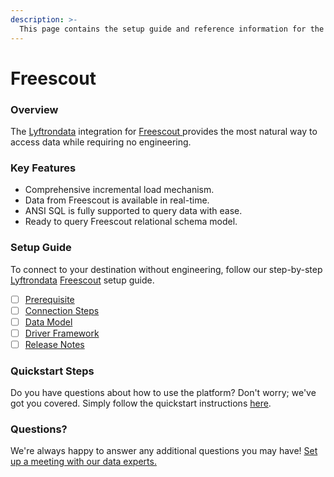 ```yaml
---
description: >-
  This page contains the setup guide and reference information for the Freescout source connector.
---
```


# Freescout

### Overview

The [Lyftrondata](https://www.lyftrondata.com/) integration for [Freescout](https://www.lyftrondata.com/integration/freescout/)[ ](https://www.lyftrondata.com/integration/freescout/)provides the most natural way to access data while requiring no engineering.

### Key Features

* Comprehensive incremental load mechanism.
* Data from Freescout is available in real-time.&#x20;
* ANSI SQL is fully supported to query data with ease.
* Ready to query Freescout relational schema model.

### Setup Guide

To connect to your destination without engineering, follow our step-by-step [Lyftrondata](https://www.lyftrondata.com/)  [Freescout](https://www.lyftrondata.com/integration/freescout/) setup guide.

* [ ] [Prerequisite](../../business-analytics/freescout/prerequisite.md)
* [ ] [Connection Steps](../../business-analytics/freescout/connection-steps.md)
* [ ] [Data Model](../../business-analytics/freescout/data-model/)
* [ ] [Driver Framework](../../business-analytics/freescout/driver-framework/)
* [ ] [Release Notes](../../business-analytics/freescout/release-notes.md)

### Quickstart Steps

Do you have questions about how to use the platform? Don't worry; we've got you covered. Simply follow the quickstart instructions [here](../../../quickstart-steps.md).

### Questions? <a href="#questions" id="questions"></a>

We're always happy to answer any additional questions you may have! [Set up a meeting with our data experts.](https://www.lyftrondata.com/book-a-meeting/)

